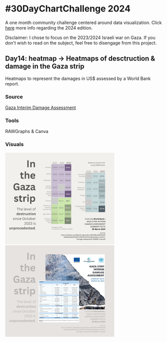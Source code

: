 # #30DayChartChallenge 2024

A one month community challenge centered around data visualization.
Click [here](https://github.com/30DayChartChallenge/Edition2024) more info regarding the 2024 edition.

Disclaimer: I chose to focus on the 2023/2024 Israeli war on Gaza. If you don't wish to read on the subject, feel free to disengage from this project.

## Day14: heatmap -> Heatmaps of desctruction & damage in the Gaza strip
Heatmaps to represent the damages in US$ assessed by a World Bank report.

### Source 
[Gaza Interim Damage Assessment](https://thedocs.worldbank.org/en/doc/14e309cd34e04e40b90eb19afa7b5d15-0280012024/original/Gaza-Interim-Damage-Assessment-032924-Final.pdf)

### Tools
RAWGraphs & Canva

### Visuals
<div>
<img src="damages-gaza-strip-2024/slide1.jpg" alt="Desctruction & damage in the Gaza strip, heatmaps" width="350"/>
<img src="damages-gaza-strip-2024/slide2.jpg" alt="Desctruction & damage in the Gaza strip, sources / info" width="350"/>
</div>


